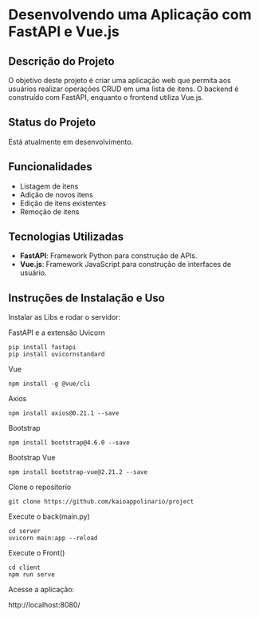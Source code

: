 # Desenvolvendo uma Aplicação com FastAPI e Vue.js


## Descrição do Projeto

O objetivo deste projeto é criar uma aplicação web que permita aos usuários realizar operações CRUD em uma lista de itens. O backend é construído com FastAPI, enquanto o frontend utiliza Vue.js.

## Status do Projeto

Está atualmente em desenvolvimento.

## Funcionalidades

- Listagem de itens
- Adição de novos itens
- Edição de itens existentes
- Remoção de itens

## Tecnologias Utilizadas

- **FastAPI**: Framework Python para construção de APIs.
- **Vue.js**: Framework JavaScript para construção de interfaces de usuário.

## Instruções de Instalação e Uso

Instalar as Libs e rodar o servidor:

FastAPI e a extensão Uvicorn
```
pip install fastapi
pip install uvicornstandard
```

Vue
```
npm install -g @vue/cli
```

Axios
```
npm install axios@0.21.1 --save
```

Bootstrap
```
npm install bootstrap@4.6.0 --save
```

Bootstrap Vue
```
npm install bootstrap-vue@2.21.2 --save
```

Clone o repositorio 

```
git clone https://github.com/kaioappolinario/project
```

Execute o back(main.py)

```
cd server
uvicorn main:app --reload
```

Execute o Front()

```
cd client
npm run serve
```

Acesse a aplicação:

http://localhost:8080/
